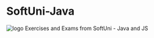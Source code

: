 # SoftUni-Java
<img src="https://radoslavstanchev.github.io/Dark-Landing-Page/images/software-university-logo.png" alt="logo">
Exercises and Exams from SoftUni - Java and JS
